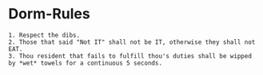 # Dorm-Rules

    1. Respect the dibs.
    2. Those that said "Not IT" shall not be IT, otherwise they shall not EAT.
    3. Thou resident that fails to fulfill thou's duties shall be wipped by *wet* towels for a continuous 5 seconds.

